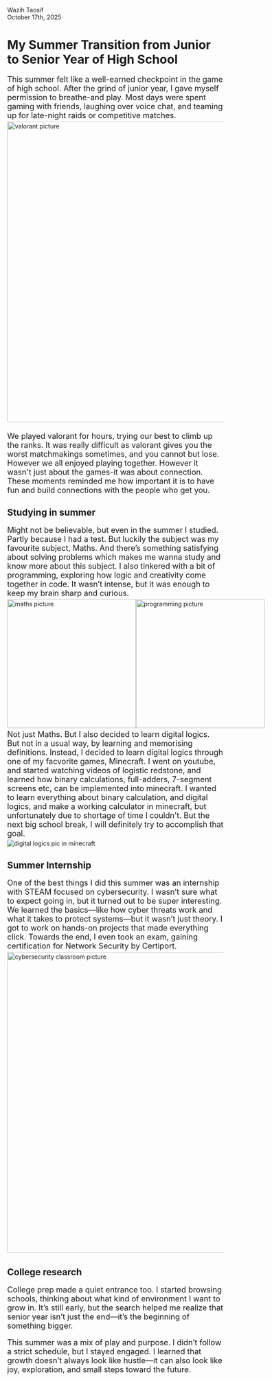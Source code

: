 Wazih Taosif
<br>
October 17th, 2025

# My Summer Transition from Junior to Senior Year of High School

<p style="font-size: 18px; margin-bottom: 4px">
This summer felt like a well-earned checkpoint in the game of high school. After the grind of junior year, I gave myself permission to breathe-and play. Most days were spent gaming with friends, laughing over voice chat, and teaming up for late-night raids or competitive matches.
</p> 
<img src="/blog/images/valorant pic.jpg" alt="valorant picture" style="width: 700px; margin-bottom: 4px">
<p style="font-size: 18px; margin-bottom: 4px">
We played valorant for hours, trying our best to climb up the ranks. It was really difficult as valorant gives you the worst matchmakings sometimes, and you cannot but lose. However we all enjoyed playing together. However it wasn't just about the games-it was about connection. These moments reminded me how important it is to have fun and build connections with the people who get you.
</p>

## Studying in summer
<p style="font-size: 18px; margin-bottom: 4px">
Might not be believable, but even in the summer I studied. Partly because I had a test. But luckily the subject was my favourite subject, Maths. And there’s something satisfying about solving problems which makes me wanna study and know more about this subject. I also tinkered with a bit of programming, exploring how logic and creativity come together in code. It wasn’t intense, but it was enough to keep my brain sharp and curious.
</p>
<div style="display: flex; justify-content: space-evenly">
<img src="/blog/images/maths pic.jpg" alt="maths picture" style="width: 300px">
<img src="/blog/images/programming in html pic.jpeg" alt="programming picture"  style="width: 300px">
</div>
<p style="font-size: 18px; margin-bottom: 4px; margin-top: 4px">
Not just Maths. But I also decided to learn digital logics. But not in a usual way, by learning and memorising definitions. Instead, I decided to learn digital logics through one of my facvorite games, Minecraft. I went on youtube, and started watching videos of logistic redstone, and learned how binary calculations, full-adders, 7-segment screens etc, can be implemented into minecraft. I wanted to learn everything about binary calculation, and digital logics, and make a working calculator in minecraft, but unfortunately due to shortage of time I couldn't. But the next big school break, I will definitely try to accomplish that goal.
</p>
<img src="/blog/images/minecraft digital logics pic.jpg" alt="digital logics pic in minecraft">

## Summer Internship

<p style="font-size: 18px; margin-bottom: 4px">
One of the best things I did this summer was an internship with STEAM focused on cybersecurity. I wasn’t sure what to expect going in, but it turned out to be super interesting. We learned the basics—like how cyber threats work and what it takes to protect systems—but it wasn’t just theory. I got to work on hands-on projects that made everything click. Towards the end, I even took an exam, gaining certification for Network Security by Certiport.
</p>
<img src="/blog/images/cybersecurity-classroom.jpg" alt="cybersecurity classroom picture" style="width: 700px; margin-bottom: 4px">

## College research
<p style="font-size: 18px; margin-bottom: 12px">
College prep made a quiet entrance too. I started browsing schools, thinking about what kind of environment I want to grow in. It’s still early, but the search helped me realize that senior year isn’t just the end—it’s the beginning of something bigger.
</p>

<p style="font-size: 18px; margin-bottom: 4px">
This summer was a mix of play and purpose. I didn’t follow a strict schedule, but I stayed engaged. I learned that growth doesn’t always look like hustle—it can also look like joy, exploration, and small steps toward the future.
</p>
